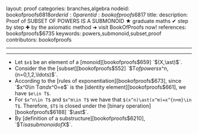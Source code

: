 layout: proof
categories: branches,algebra
nodeid: bookofproofs$6818
orderid: 0
parentid: bookofproofs$6817
title: 
description:  Proof of SUBSET OF POWERS IS A SUBMONOID &#9733; graduate maths &#10004; step by step &#10010; by the axiomatic method &#10140; visit BookOfProofs now!
references: bookofproofs$6735
keywords: powers,submonoid,subset,proof
contributors: bookofproofs

---


---

* Let `$x$` be an element of a [monoid][bookofproofs$659] `$(X,\ast)$`.
* Consider the the [subset][bookofproofs$552] `$T$` of powers `$x^n$`, `$(n=0,1,2,\ldots)$`.
* According to the [rules of exponentiation][bookofproofs$673], since `$x^0\in T$` and `$x^0=e$` is the [identity element][bookofproofs$661], we have `$e\in T$`.
* For `$x^n\in T$` and `$x^m\in T$` we have that `$(x^n)\ast(x^m)=x^{n+m}\in T$`. Therefore, `$T$` is closed under the [binary operation][bookofproofs$6188] `$\ast$`.
* By [definition of a substructure][bookofproofs$6210], `$T$` is a submonoid of `$X$`.
